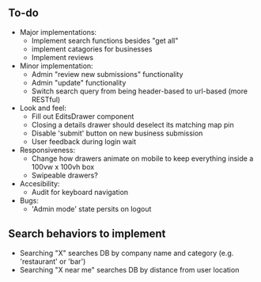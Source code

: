 ## To-do

- Major implementations:
  - Implement search functions besides "get all"
  - implement catagories for businesses
  - Implement reviews
- Minor implementation:
  - Admin "review new submissions" functionality
  - Admin "update" functionality
  - Switch search query from being header-based to url-based (more RESTful)
- Look and feel:
  - Fill out EditsDrawer component
  - Closing a details drawer should deselect its matching map pin
  - Disable 'submit' button on new business submission
  - User feedback during login wait
- Responsiveness:
  - Change how drawers animate on mobile to keep everything inside a 100vw x 100vh box
  - Swipeable drawers?
- Accesibility:
  - Audit for keyboard navigation
- Bugs:
  - 'Admin mode' state persits on logout

## Search behaviors to implement

- Searching "X" searches DB by company name and category (e.g. 'restaurant' or 'bar')
- Searching "X near me" searches DB by distance from user location
